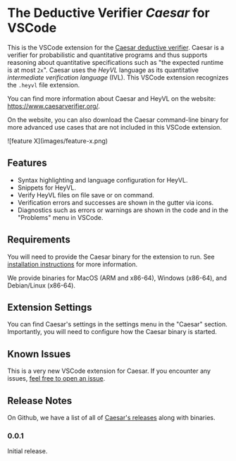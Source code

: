 # The Deductive Verifier *Caesar* for VSCode

This is the VSCode extension for the [Caesar deductive verifier](https://www.caesarverifier.org).
Caesar is a verifier for probabilistic and quantitative programs and thus supports reasoning about quantitative specifications such as "the expected runtime is at most `2x`".
Caesar uses the *HeyVL* language as its quantitative *intermediate verification language* (IVL).
This VSCode extension recognizes the `.heyvl` file extension.

You can find more information about Caesar and HeyVL on the website: https://www.caesarverifier.org/.

On the website, you can also download the Caesar command-line binary for more advanced use cases that are not included in this VSCode extension.

\!\[feature X\]\(images/feature-x.png\)

## Features

 * Syntax highlighting and language configuration for HeyVL.
 * Snippets for HeyVL.
 * Verify HeyVL files on file save or on command.
 * Verification errors and successes are shown in the gutter via icons.
 * Diagnostics such as errors or warnings are shown in the code and in the "Problems" menu in VSCode.

## Requirements

You will need to provide the Caesar binary for the extension to run.
See [installation instructions](https://www.caesarverifier.org/docs/getting-started/installation) for more information.

We provide binaries for MacOS (ARM and x86-64), Windows (x86-64), and Debian/Linux (x86-64).

## Extension Settings

You can find Caesar's settings in the settings menu in the "Caesar" section.
Importantly, you will need to configure how the Caesar binary is started.

## Known Issues

This is a very new VSCode extension for Caesar.
If you encounter any issues, [feel free to open an issue](https://github.com/moves-rwth/caesar/issues).

## Release Notes

On Github, we have a list of all of [Caesar's releases](https://github.com/moves-rwth/caesar/releases) along with binaries.

### 0.0.1

Initial release.
